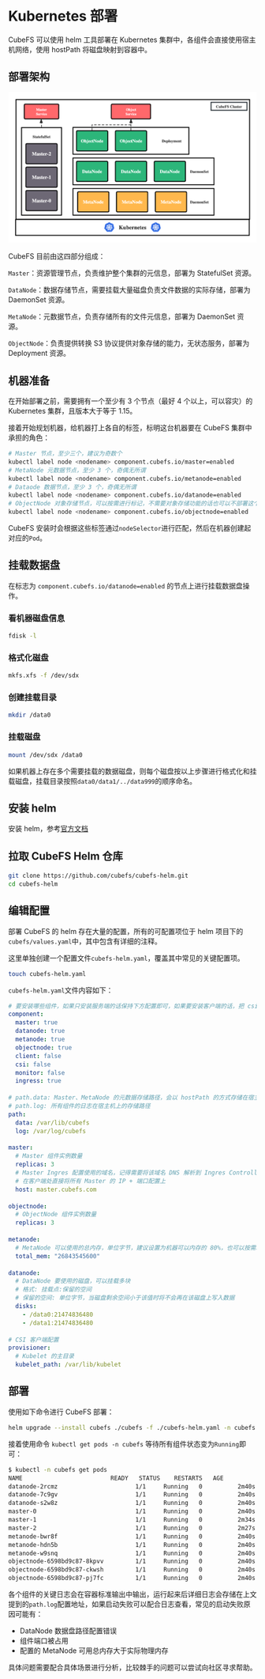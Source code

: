 # Kubernetes 部署

CubeFS 可以使用 helm 工具部署在 Kubernetes 集群中，各组件会直接使用宿主机网络，使用 hostPath 将磁盘映射到容器中。

## 部署架构

![image](./pic/k8s-component.png)

CubeFS 目前由这四部分组成：

`Master`：资源管理节点，负责维护整个集群的元信息，部署为 StatefulSet 资源。

`DataNode`：数据存储节点，需要挂载大量磁盘负责文件数据的实际存储，部署为 DaemonSet 资源。

`MetaNode`：元数据节点，负责存储所有的文件元信息，部署为 DaemonSet 资源。

`ObjectNode`：负责提供转换 S3 协议提供对象存储的能力，无状态服务，部署为 Deployment 资源。

## 机器准备

在开始部署之前，需要拥有一个至少有 3 个节点（最好 4 个以上，可以容灾）的 Kubernetes 集群，且版本大于等于 1.15。

接着开始规划机器，给机器打上各自的标签，标明这台机器要在 CubeFS 集群中承担的角色：

``` bash
# Master 节点，至少三个，建议为奇数个
kubectl label node <nodename> component.cubefs.io/master=enabled
# MetaNode 元数据节点，至少 3 个，奇偶无所谓
kubectl label node <nodename> component.cubefs.io/metanode=enabled
# Dataode 数据节点，至少 3 个，奇偶无所谓
kubectl label node <nodename> component.cubefs.io/datanode=enabled
# ObjectNode 对象存储节点，可以按需进行标记，不需要对象存储功能的话也可以不部署这个组件
kubectl label node <nodename> component.cubefs.io/objectnode=enabled
```

CubeFS 安装时会根据这些标签通过`nodeSelector`进行匹配，然后在机器创建起对应的`Pod`。

## 挂载数据盘

在标志为 `component.cubefs.io/datanode=enabled` 的节点上进行挂载数据盘操作。

### 看机器磁盘信息

``` bash
fdisk -l
```

### 格式化磁盘

``` bash
mkfs.xfs -f /dev/sdx
```

### 创建挂载目录

``` bash
mkdir /data0
```

### 挂载磁盘

``` bash
mount /dev/sdx /data0
```

如果机器上存在多个需要挂载的数据磁盘，则每个磁盘按以上步骤进行格式化和挂载磁盘，挂载目录按照`data0/data1/../data999`的顺序命名。

## 安装 helm

安装 helm，参考[官方文档](https://helm.sh/docs/intro/install/)

## 拉取 CubeFS Helm 仓库

``` bash
git clone https://github.com/cubefs/cubefs-helm.git
cd cubefs-helm
```

## 编辑配置

部署 CubeFS 的 helm 存在大量的配置，所有的可配置项位于 helm 项目下的`cubefs/values.yaml`中，其中包含有详细的注释。

这里单独创建一个配置文件`cubefs-helm.yaml`，覆盖其中常见的关键配置项。

``` bash
touch cubefs-helm.yaml
```

`cubefs-helm.yaml`文件内容如下：

``` yaml
# 要安装哪些组件，如果只安装服务端的话保持下方配置即可，如果要安装客户端的话，把 csi 设置为 true
component:
  master: true
  datanode: true
  metanode: true
  objectnode: true
  client: false
  csi: false
  monitor: false
  ingress: true

# path.data: Master、MetaNode 的元数据存储路径，会以 hostPath 的方式存储在宿主机上，建议使用性能较高的底层磁盘
# path.log: 所有组件的日志在宿主机上的存储路径
path:
  data: /var/lib/cubefs
  log: /var/log/cubefs

master:
  # Master 组件实例数量
  replicas: 3
  # Master Ingres 配置使用的域名，记得需要将该域名 DNS 解析到 Ingres Controller 的入口，当然也可以不配置，
  # 在客户端处直接将所有 Master 的 IP + 端口配置上
  host: master.cubefs.com

objectnode:
  # ObjectNode 组件实例数量
  replicas: 3
  
metanode:
  # MetaNode 可以使用的总内存，单位字节，建议设置为机器可以内存的 80%，也可以按需减少
  total_mem: "26843545600"

datanode:
  # DataNode 要使用的磁盘，可以挂载多块
  # 格式: 挂载点:保留的空间
  # 保留的空间: 单位字节，当磁盘剩余空间小于该值时将不会再在该磁盘上写入数据
  disks:
    - /data0:21474836480
    - /data1:21474836480

# CSI 客户端配置
provisioner:
  # Kubelet 的主目录
  kubelet_path: /var/lib/kubelet
```

## 部署

使用如下命令进行 CubeFS 部署：

``` bash
helm upgrade --install cubefs ./cubefs -f ./cubefs-helm.yaml -n cubefs --create-namespace
```

接着使用命令 `kubectl get pods -n cubefs` 等待所有组件状态变为`Running`即可：

``` bash
$ kubectl -n cubefs get pods
NAME                         READY   STATUS    RESTARTS   AGE
datanode-2rcmz                      1/1     Running   0          2m40s
datanode-7c9gv                      1/1     Running   0          2m40s
datanode-s2w8z                      1/1     Running   0          2m40s
master-0                            1/1     Running   0          2m40s
master-1                            1/1     Running   0          2m34s
master-2                            1/1     Running   0          2m27s
metanode-bwr8f                      1/1     Running   0          2m40s
metanode-hdn5b                      1/1     Running   0          2m40s
metanode-w9snq                      1/1     Running   0          2m40s
objectnode-6598bd9c87-8kpvv         1/1     Running   0          2m40s
objectnode-6598bd9c87-ckwsh         1/1     Running   0          2m40s
objectnode-6598bd9c87-pj7fc         1/1     Running   0          2m40s
```

各个组件的关键日志会在容器标准输出中输出，运行起来后详细日志会存储在上文提到的`path.log`配置地址，如果启动失败可以配合日志查看，常见的启动失败原因可能有：

- DataNode 数据盘路径配置错误
- 组件端口被占用
- 配置的 MetaNode 可用总内存大于实际物理内存

具体问题需要配合具体场景进行分析，比较棘手的问题可以尝试向社区寻求帮助。
